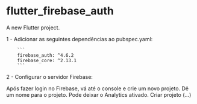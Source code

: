 # flutter_firebase_auth

A new Flutter project.

1 - Adicionar as seguintes dependências ao pubspec.yaml:

        ```
        firebase_auth: ^4.6.2
        firebase_core: ^2.13.1
        ```

2 - Configurar o servidor Firebase:

Após fazer login no Firebase, vá até o console e crie um novo projeto.
Dê um nome para o projeto.
Pode deixar o Analytics ativado.
Criar projeto (...)
